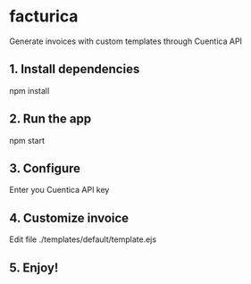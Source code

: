 # facturica
Generate invoices with custom templates through Cuentica API

## 1. Install dependencies
npm install

## 2. Run the app
npm start

## 3. Configure
Enter you Cuentica API key

## 4. Customize invoice
Edit file ./templates/default/template.ejs

## 5. Enjoy!

